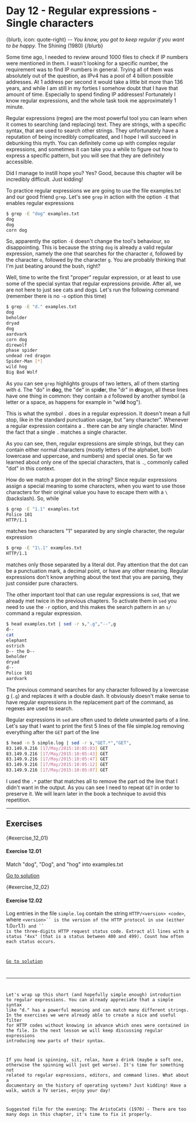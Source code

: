 # Day 12 - Regular expressions - Single characters

{blurb, icon: quote-right}
-- _You know, you got to keep regular if you want to be happy._
The Shining (1980)
{/blurb}

Some time ago, I needed to review around 1000 files to check if IP numbers were mentioned in them. I wasn't looking for a specific number, the requirement was to find IP numbers in general. Trying all of them was absolutely out of the question, as IPv4 has a pool of 4 billion possible addresses. At 1 address per second it would take a little bit more than 136 years, and while I am still in my forties I somehow doubt that I have that amount of time. Especially to spend finding IP addresses! Fortunately I know regular expressions, and the whole task took me approximately 1 minute.

Regular expressions (regex) are the most powerful tool you can learn when it comes to searching (and replacing) text. They are strings, with a specific syntax, that are used to search other strings. They unfortunately have a reputation of being incredibly complicated, and I hope I will succeed in debunking this myth. You can definitely come up with complex regular expressions, and sometimes it can take you a while to figure out how to express a specific pattern, but you will see that they are definitely accessible.

Did I manage to instill hope you? Yes? Good, because this chapter will be incredibly difficult. Just kidding!

To practice regular expressions we are going to use the file examples.txt and our good friend `grep`. Let's see `grep` in action with the option `-E` that enables regular expressions 

``` sh
$ grep -E "dog" examples.txt
dog
dog
corn dog
```

So, apparently the option `-E` doesn't change the tool's behaviour, so disappointing. This is because the string `dog` is already a valid regular expression, namely the one that searches for the character `d`, followed by the character `o`, followed by the character `g`. You are probably thinking that I'm just beating around the bush, right?

Well, time to write the first "proper" regular expression, or at least to use some of the special syntax that regular expressions provide. After all, we are not here to just see cats and dogs. Let's run the following command (remember there is no `-o` option this time)

``` sh
$ grep -E "d." examples.txt
dog
beholder
dryad
dog
aardvark
corn dog
direwolf
phase spider
undead red dragon
Spider-Man [*]
wild hog
Big Bad Wolf
```

As you can see `grep` highlights groups of two letters, all of them starting with `d`. The "do" in **do**g, the "de" in spi**de**r, the "dr" in **dr**agon, all these lines have one thing in common: they contain a `d` followed by another symbol (a letter or a space, as happens for example in "wil**d** hog").

This is what the symbol `.` does in a regular expression. It doesn't mean a full stop, like in the standard punctuation usage, but "any character". Whenever a regular expression contains a `.` there can be any single character. Mind the fact that a single `.` matches a single character.

As you can see, then, regular expressions are simple strings, but they can contain either normal characters (mostly letters of the alphabet, both lowercase and uppercase, and numbers) and special ones. So far we learned about only one of the special characters, that is `.`, commonly called "dot" in this context.

How do we match a proper dot in the string? Since regular expressions assign a special meaning to some characters, when you want to use those characters for their original value you have to escape them with a `\` (backslash). So, while

``` sh
$ grep -E "1.1" examples.txt 
Police 101
HTTP/1.1
```

matches two characters "1" separated by any single character, the regular expression

``` sh
$ grep -E "1\.1" examples.txt 
HTTP/1.1
```

matches only those separated by a literal dot. Pay attention that the dot can be a punctuation mark, a decimal point, or have any other meaning. Regular expressions don't know anything about the text that you are parsing, they just consider pure characters.

The other important tool that can use regular expressions is `sed`, that we already met twice in the previous chapters. To activate them in `sed` you need to use the `-r` option, and this makes the search pattern in an `s/` command a regular expression.

``` sh
$ head examples.txt | sed -r s,".g","--",g
d--
cat
elephant
ostrich
D-- the D--
beholder
dryad
d--
Police 101
aardvark
```

The previous command searches for any character followed by a lowercase g (`.g`) and replaces it with a double dash. It obviously doesn't make sense to have regular expressions in the replacement part of the command, as regexes are used to search.

Regular expressions in `sed` are often used to delete unwanted parts of a line. Let's say that I want to print the first 5 lines of the file simple.log removing everything after the `GET` part of the line

``` sh
$ head -n 5 simple.log | sed -r s,"GET.*","GET",
83.149.9.216 [17/May/2015:10:05:03] GET
83.149.9.216 [17/May/2015:10:05:43] GET
83.149.9.216 [17/May/2015:10:05:47] GET
83.149.9.216 [17/May/2015:10:05:12] GET
83.149.9.216 [17/May/2015:10:05:07] GET
```

I used the `.*` patter that matches all to remove the part od the line that I didn't want in the output. As you can see I need to repeat `GET` in order to preserve it. We will learn later in the book a technique to avoid this repetition.

* * *

## Exercises


{#exercise_12_01}
#### Exercise 12.01
Match "dog", "Dog", and "hog" into examples.txt

[Go to solution](#solution_12_01)

{#exercise_12_02}
#### Exercise 12.02
Log entries in the file `simple.log` contain the string `HTTP/<version> <code>`, where `<version>`` is the version of the HTTP protocol in use (either `1.0` or `1.1`) and `<code>`` is the three-digits HTTP request status code. Extract all lines with a status "4xx" (that is a status between 400 and 499). Count how often each status occurs.

[Go to solution](#solution_12_02)


* * *

Let's wrap up this short (and hopefully simple enough) introduction to regular expressions. You can already appreciate that a simple syntax like "d." has a powerful meaning and can match many different strings. In the exercises we were already able to create a nice and useful filter for HTTP codes without knowing in advance which ones were contained in the file. In the next lesson we will keep discussing regular expressions introducing new parts of their syntax.

If you head is spinning, sit, relax, have a drink (maybe a soft one, otherwise the spinning will just get worse). It's time for something not related to regular expressions, editors, and command lines. What about a documentary on the history of operating systems? Just kidding! Have a walk, watch a TV series, enjoy your day!

Suggested film for the evening: The AristoCats (1970) - There are too many dogs in this chapter, it's time to fix it properly.